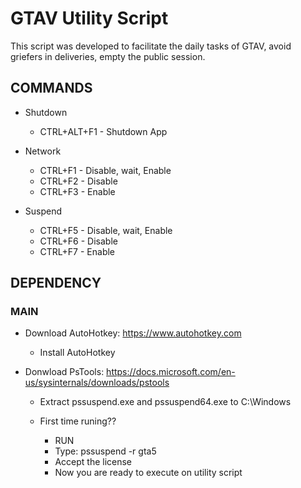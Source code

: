 # GTAV Utility Script

This script was developed to facilitate the daily tasks of GTAV, avoid griefers in deliveries, empty the public session.

## COMMANDS

- Shutdown 
  - CTRL+ALT+F1 - Shutdown App

- Network
  - CTRL+F1 - Disable, wait, Enable
  - CTRL+F2 - Disable
  - CTRL+F3 - Enable

- Suspend
  - CTRL+F5 - Disable, wait, Enable
  - CTRL+F6 - Disable
  - CTRL+F7 - Enable

## DEPENDENCY
### MAIN
- Download AutoHotkey: https://www.autohotkey.com
  - Install AutoHotkey

- Donwload PsTools: https://docs.microsoft.com/en-us/sysinternals/downloads/pstools
  - Extract pssuspend.exe and pssuspend64.exe to C:\Windows
  
  - First time runing?? 
    - RUN
    - Type: pssuspend -r gta5
    - Accept the license
    - Now you are ready to execute on utility script
